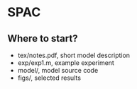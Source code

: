 # SPAC

## Where to start?

 - tex/notes.pdf, short model description
 - exp/exp1.m,    example experiment
 - model/,        model source code
 - figs/,         selected results

